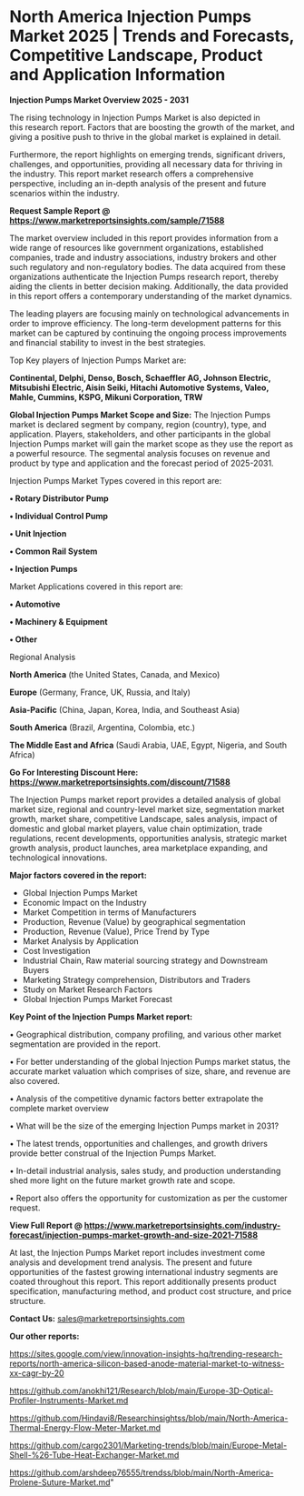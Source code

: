  # North America Injection Pumps Market 2025 | Trends and Forecasts, Competitive Landscape, Product and Application Information

<Strong> Injection Pumps Market Overview 2025 - 2031</strong>

The rising technology in Injection Pumps Market is also depicted in this research report. Factors that are boosting the growth of the market, and giving a positive push to thrive in the global market is explained in detail.

Furthermore, the report highlights on emerging trends, significant drivers, challenges, and opportunities, providing all necessary data for thriving in the industry. This report market research offers a comprehensive perspective, including an in-depth analysis of the present and future scenarios within the industry.

<strong>Request Sample Report @ <a href=https://www.marketreportsinsights.com/sample/71588>https://www.marketreportsinsights.com/sample/71588</a></strong>

The market overview included in this report provides information from a wide range of resources like government organizations, established companies, trade and industry associations, industry brokers and other such regulatory and non-regulatory bodies. The data acquired from these organizations authenticate the Injection Pumps research report, thereby aiding the clients in better decision making. Additionally, the data provided in this report offers a contemporary understanding of the market dynamics.

The leading players are focusing mainly on technological advancements in order to improve efficiency. The long-term development patterns for this market can be captured by continuing the ongoing process improvements and financial stability to invest in the best strategies.

Top Key players of Injection Pumps Market are:

<strong>Continental, Delphi, Denso, Bosch, Schaeffler AG, Johnson Electric, Mitsubishi Electric, Aisin Seiki, Hitachi Automotive Systems, Valeo, Mahle, Cummins, KSPG, Mikuni Corporation, TRW</strong>

<strong><b>Global Injection Pumps Market Scope and Size:</b></strong>
The Injection Pumps market is declared segment by company, region (country), type, and application. Players, stakeholders, and other participants in the global Injection Pumps market will gain the market scope as they use the report as a powerful resource. The segmental analysis focuses on revenue and product by type and application and the forecast period of 2025-2031.

Injection Pumps Market Types covered in this report are:

<strong>• Rotary Distributor Pump

• Individual Control Pump

• Unit Injection

• Common Rail System

• Injection Pumps</strong>

Market Applications covered in this report are:

<strong>• Automotive

• Machinery & Equipment

• Other</strong> 

Regional Analysis

<strong>North America</strong> (the United States, Canada, and Mexico)

<strong>Europe</strong> (Germany, France, UK, Russia, and Italy)

<strong>Asia-Pacific</strong> (China, Japan, Korea, India, and Southeast Asia)

<strong>South America</strong> (Brazil, Argentina, Colombia, etc.)

<strong>The Middle East and Africa</strong> (Saudi Arabia, UAE, Egypt, Nigeria, and South Africa)

<strong>Go For Interesting Discount Here: <a href=https://www.marketreportsinsights.com/discount/71588>https://www.marketreportsinsights.com/discount/71588</a></strong>

The Injection Pumps market report provides a detailed analysis of global market size, regional and country-level market size, segmentation market growth, market share, competitive Landscape, sales analysis, impact of domestic and global market players, value chain optimization, trade regulations, recent developments, opportunities analysis, strategic market growth analysis, product launches, area marketplace expanding, and technological innovations.

<strong><b>Major factors covered in the report:</b></strong>
<ul>
  <li>Global Injection Pumps Market </li>
  <li>Economic Impact on the Industry</li>
  <li>Market Competition in terms of Manufacturers</li>
  <li>Production, Revenue (Value) by geographical segmentation</li>
  <li>Production, Revenue (Value), Price Trend by Type</li>
  <li>Market Analysis by Application</li>
  <li>Cost Investigation</li>
  <li>Industrial Chain, Raw material sourcing strategy and Downstream Buyers</li>
  <li>Marketing Strategy comprehension, Distributors and Traders</li>
  <li>Study on Market Research Factors</li>
  <li>Global Injection Pumps Market Forecast</li>
</ul>

<strong><b>Key Point of the Injection Pumps Market report:</b></strong>

• Geographical distribution, company profiling, and various other market segmentation are provided in the report.

• For better understanding of the global Injection Pumps market status, the accurate market valuation which comprises of size, share, and revenue are also covered.

• Analysis of the competitive dynamic factors better extrapolate the complete market overview

• What will be the size of the emerging Injection Pumps market in 2031?

• The latest trends, opportunities and challenges, and growth drivers provide better construal of the Injection Pumps Market.

• In-detail industrial analysis, sales study, and production understanding shed more light on the future market growth rate and scope.

• Report also offers the opportunity for customization as per the customer request.

<strong><b>View Full Report @ <a href=https://www.marketreportsinsights.com/industry-forecast/injection-pumps-market-growth-and-size-2021-71588>https://www.marketreportsinsights.com/industry-forecast/injection-pumps-market-growth-and-size-2021-71588</a></b></strong>


At last, the Injection Pumps Market report includes investment come analysis and development trend analysis. The present and future opportunities of the fastest growing international industry segments are coated throughout this report. This report additionally presents product specification, manufacturing method, and product cost structure, and price structure.

<strong>Contact Us:</strong>
sales@marketreportsinsights.com

<strong>Our other reports:</strong>

<a href=https://sites.google.com/view/innovation-insights-hq/trending-research-reports/north-america-silicon-based-anode-material-market-to-witness-xx-cagr-by-20>https://sites.google.com/view/innovation-insights-hq/trending-research-reports/north-america-silicon-based-anode-material-market-to-witness-xx-cagr-by-20</a>

<a href=https://github.com/anokhi121/Research/blob/main/Europe-3D-Optical-Profiler-Instruments-Market.md>https://github.com/anokhi121/Research/blob/main/Europe-3D-Optical-Profiler-Instruments-Market.md</a>

<a href=https://github.com/Hindavi8/Researchinsightss/blob/main/North-America-Thermal-Energy-Flow-Meter-Market.md>https://github.com/Hindavi8/Researchinsightss/blob/main/North-America-Thermal-Energy-Flow-Meter-Market.md</a>

<a href=https://github.com/cargo2301/Marketing-trends/blob/main/Europe-Metal-Shell-%26-Tube-Heat-Exchanger-Market.md>https://github.com/cargo2301/Marketing-trends/blob/main/Europe-Metal-Shell-%26-Tube-Heat-Exchanger-Market.md</a>

<a href=https://github.com/arshdeep76555/trendss/blob/main/North-America-Prolene-Suture-Market.md>https://github.com/arshdeep76555/trendss/blob/main/North-America-Prolene-Suture-Market.md</a>"
